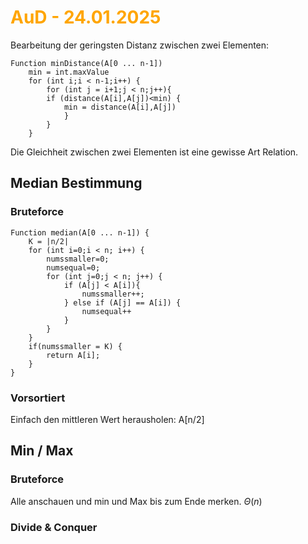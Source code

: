 # <font color = "orange">AuD - 24.01.2025</font>
Bearbeitung der geringsten Distanz zwischen zwei Elementen:
```
Function minDistance(A[0 ... n-1])
	min = int.maxValue
	for (int i;i < n-1;i++) {
		for (int j = i+1;j < n;j++){
		if (distance(A[i],A[j])<min) {
			min = distance(A[i],A[j])
			}
		}
	}
```

Die Gleichheit zwischen zwei Elementen ist eine gewisse Art Relation.

## Median Bestimmung
### Bruteforce
```
Function median(A[0 ... n-1]) {
	K = |n/2|
	for (int i=0;i < n; i++) {
		numssmaller=0;
		numsequal=0;
		for (int j=0;j < n; j++) {
			if (A[j] < A[i]){
				numssmaller++;
			} else if (A[j] == A[i]) {
				numsequal++
			}
		}
	}
	if(numssmaller = K) {
		return A[i];
	}
}
```
### Vorsortiert
Einfach den mittleren Wert herausholen: A[n/2]

## Min / Max
### Bruteforce
Alle anschauen und min und Max bis zum Ende merken.
$\Theta(n)$
### Divide & Conquer
